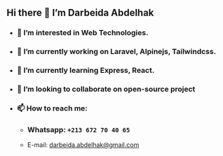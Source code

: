 ## Hi there 👋 I’m **Darbeida Abdelhak**

- ### 👀 I’m interested in Web Technologies.
- ### 🔭 I’m currently working on Laravel, Alpinejs, Tailwindcss.
- ### 🌱 I’m currently learning Express, React.
- ### 💞️ I’m looking to collaborate on open-source project
- ### 📫 How to reach me:
  - ### Whatsapp: `+213 672 70 40 65`
  - E-mail: [darbeida.abdelhak@gmail.com](darbeida.abdelhak@gmail.com)
